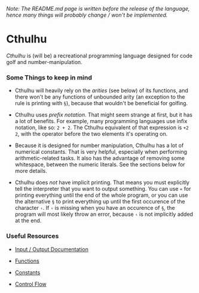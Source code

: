 *Note: The README.md page is written before the release of the language, hence many things will probably change / won't be implemented.*

# Cthulhu
*Cthulhu* is (will be) a recreational programming language designed for code golf and number-manipulation.

### Some Things to keep in mind

- Cthulhu will heavily rely on the *arities* (see below) of its functions, and there won't be any functions of unbounded arity (an exception to the rule is printing with `§`), because that wouldn't be beneficial for golfing. 

- Cthulhu uses *prefix notation*. That might seem strange at first, but it has a lot of benefits. For example, many programming languages use infix notation, like so: `2 + 2`. The Cthulhu equivalent of that expression is `+2 2`, with the operator before the two elements it's operating on.

- Because it is designed for number manipulation, Cthulhu has a lot of numerical constants. That is very helpful, especially when performing arithmetic-related tasks. It also has the advantage of removing some whitespace, between the numeric literals. See the sections below for more details.

- Cthulhu does *not* have implicit printing. That means you must explicitly tell the interpreter that you want to output something. You can use `«` for printing everything until the end of the whole program, or you can use the alternative `§` to print everything up until the first occurence of the character `‹`. If `‹` is missing when you have an occurence of `§`, the program will most likely throw an error, because `‹` is not implicitly added at the end.

### Useful Resources

- [Input / Output Documentation](https://github.com/Mr-Xcoder/Cthulhu/blob/Readme.md-edits/Input-Output-Documetation.md)

- [Functions]()

- [Constants]()

- [Control Flow]()
